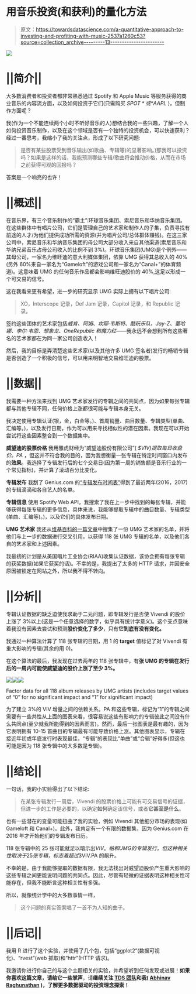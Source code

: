 # 用音乐投资(和获利)的量化方法

> 原文：<https://towardsdatascience.com/a-quantitative-approach-to-investing-and-profiting-with-music-2537a1260c53?source=collection_archive---------13----------------------->

![](img/8c86b8784068fdbfb7c4c458e62b632e.png)

# ||简介||

大多数消费者和投资者都非常熟悉通过 Spotify 和 Apple Music 等服务获得的商业音乐的内容流方面，以及如何投资于它们(只需购买 *$SPOT* 或 *$AAPL* )，但制作方面呢？

我(作为一个不能连续两个小时不听好音乐的人)想结合我的一些兴趣，了解一个人如何投资音乐制作，以及在这个领域是否有一个独特的投资机会，可以快速获利？经过一番思考，我缩小了我的关注点，形成了以下研究问题:

> 是否有某些股票受到音乐输出(如歌曲、专辑等)的显著影响。)那我可以投资吗？如果是这样的话，我能预测哪些专辑/歌曲将会推动价格，从而在市场之前获得可观的回报吗？

答案是一个响亮的也许！

# ||概述||

在音乐界，有三个音乐制作的“霸主”:环球音乐集团、索尼音乐和华纳音乐集团。在这些群体中有唱片公司，它们是管理自己的艺术家和制作人的子集，负责寻找有前途的人才/为他们提供成功所需的资源(并为唱片公司/总体群体赚钱)。在这三家公司中，索尼音乐和华纳音乐集团的母公司大部分收入来自其他渠道(索尼音乐和华纳兄弟音乐占母公司收入的比例不到 3%)。环球音乐集团(UMG)是个例外——其母公司，一家名为维旺迪的意大利媒体集团，依靠 UMG 获得其总收入的 40%(另外 60%来自一家名为“Gameloft”的游戏公司和一家名为“Canal+”的体育频道)。这意味着 UMG 的任何音乐作品都会影响维旺迪股价的 40%,这足以形成一个可交易的信号。

这在我看来更有希望，进一步的研究显示 UMG 实际上拥有以下唱片公司:

> XO，Interscope 记录，Def Jam 记录，Capitol 记录，和 Republic 记录。

签约这些团体的艺术家包括*威肯、阿姆、坎耶·韦斯特、酷玩乐队、Jay-Z、蕾哈娜、李尔·韦恩、想象龙、OneRepublic 和魔力红*——我永远不会想到所有这些著名的艺术家都在为同一家公司创造收入！

然后，我的目标是弄清楚这些艺术家(以及其他许多 UMG 签名者)发行的畅销专辑是否创造了一个积极的信号，可以用来明智地交易维旺迪的股票。

# ||数据||

我需要一种方法来找到 UMG 艺术家发行的专辑之间的共同点，因为如果每张专辑都与其他专辑不同，任何价格上涨都很可能与专辑本身无关。

我决定使用专辑认证(银，金，白金等。)、首周销量、曲目数量、专辑类型(单曲、汇编等。)，以及发行日期，作为可以用来寻找相似性的潜在因素。我现在可以开始尝试将这些因素整合到一个数据集中。

**威望迪的股票价格**
我用雅虎财经为“威望迪股份有限公司”( *$VIV)提取每日收盘价。PA* ，但这并不符合我的目的，因为我想衡量一张专辑在特定时间窗口内发布的**效果**。我选择了专辑发行后的七个交易日(因为第一周的销售额是音乐行业的一个常见指标)，并计算了滚动百分比变化。

**专辑发布** 我刮了 Genius.com 的[“专辑发布时间表”](https://genius.com/Genius-january-2016-album-release-calendar-annotated)得到了最近两年(2016，2017)的专辑滴滴和各自艺人的名单。

**专辑信息**
使用 Spotify Web API，我搜索了我在上一步中找到的每张专辑，并能够获得每张专辑的更多信息，具体来说，我能够提取专辑中的曲目数量、专辑类型(单曲、汇编等)。)，以及它们的具体发布日期。

**UMG 艺术家** 我还从[维基百科的一篇文章](https://en.wikipedia.org/wiki/List_of_Universal_Music_Group_artists)中搜集了一份 UMG 艺术家的名单，并将他们与上一步的数据进行交叉引用，以获得 118 张 UMG 专辑的名单，以及他们各自的艺术家和上述因素。

我最初的计划是从美国唱片工业协会(RIAA)收集认证数据，该协会拥有每张专辑的获奖数据(如果它获奖的话)。不幸的是，我提出了太多的 HTTP 请求，并因安全原因被锁定在网站之外，所以我不得不转向。

# ||分析||

专辑认证数据的缺乏迫使我求助于二元问题，即专辑发行是否使 Vivendi 的股价上涨了 3%以上(这是一个任意选择的数字，似乎具有统计学意义)。这个支点意味着我没有因素去尝试和预测**股价变化了多少**，只有**它到底有没有变化。**

我通过一种算法计算了 118 张专辑的日期，用 1 的 **target** 值标记了对 Vivendi 有重大影响的专辑(其余的用 0)。

在这个算法的最后，我发现在过去两年的 118 张专辑中，有**张 UMG 的专辑在发行后的一周内可能使威望迪的股价上涨了至少 3%。**

![](img/48215eb88cf2baa0771e1da2d16d8611.png)![](img/7d575c3e8d9031b53b03f2b31d4a4e82.png)![](img/bd60a63be0969648c370be2bb573a5b2.png)

Factor data for all 118 album releases by UMG artists (includes target values of “0” for no significant impact and “1” for significant impact)

为了建立 3%的 VIV 增量之间的依赖关系。PA 和这些专辑，标记为“1”的专辑之间需要有一些共性从上面的图表来看，很容易说这些有影响力的专辑彼此之间没有什么共同点(至少就我所能得到的因素而言)。然而，最后一张图表是最有趣的，因为它表明拥有 10-15 首曲目的专辑最有可能导致价格上涨。其他图表显示，专辑在接近年初或年底发行时表现最佳，“专辑”的表现比“单曲”或“合辑”好得多(但这也可能是因为 118 张专辑中的大多数是专辑)。

# ||结论||

一句话，我的小实验得出了以下结论:

> 在某张专辑发行一周后，Vivendi 的股票价格上可能有可交易信号的证据，但进一步的工作是必要的，以确定**如何**确定该信号，或者**它甚至是什么**。

也有一些潜在的变量可能扭曲了我的实验，例如 Vivendi 其他细分市场的表现(如 Gameloft 和 Canal+)。此外，我肯定有一个有限的数据集，因为 Genius.com 在 2016 年才开始他们的专辑发布日历。

118 张专辑中的 25 张可能就足以暗示出$VIV。帕和 UMG 的专辑发行，但这种相关性取决于 25 张专辑，标志着超过 3%的增长。如果这 25 张专辑有一些共同点，就有可能区分出哪种专辑会导致$VIV.PA 的飙升。

不幸的是，由于我能够提取的数据有限，我无法找出对威望迪股价产生重大影响的这些专辑之间更能说明问题的共同点。因此，尽管有轻微的证据表明这种相关性可能存在，但我不能断言这种相关性有多强。

所以，就像统计学中的大多数事情一样，

> 这个问题的真实答案唱了一首不为人知的曲子。

# ||后记||

我用 R 进行了这个实验，并使用了几个包，包括“ggplot2”(数据可视化)、“rvest”(web 抓取)和“httr”(HTTP 请求)。

我邀请你进行你自己的与这个主题相关的实验，并希望听到任何发现或进展！**如果你喜欢这篇文章，请给它一些掌声**，请**继续关注 [TDS 团队](https://medium.com/u/7e12c71dfa81?source=post_page-----2537a1260c53--------------------------------)和我( [Abhinav Raghunathan](https://medium.com/u/33c10dfa56bf?source=post_page-----2537a1260c53--------------------------------) )，了解更多数据驱动的投资理念探索！**